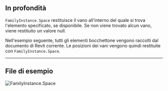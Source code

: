 ## In profondità
`FamilyInstance.Space` restituisce il vano all'interno del quale si trova l'elemento specificato, se disponibile. Se non viene trovato alcun vano, viene restituito un valore null.

Nell'esempio seguente, tutti gli elementi bocchettone vengono raccolti dal documento di Revit corrente. Le posizioni dei vani vengono quindi restituite con `FamilyInstance.Space`.
___
## File di esempio

![FamilyInstance.Space](./Revit.Elements.FamilyInstance.Space_img.jpg)
